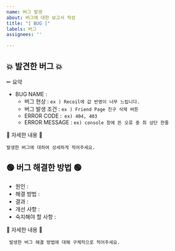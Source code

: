 ```yaml
---
name: 버그 발생
about: 버그에 대한 보고서 작성
title: "[ BUG ]"
labels: 버그
assignees: ''

---
```


## 💥 발견한 버그 💥
✏ 요약
-  BUG NAME :
    - 버그 현상 : `ex ) Recoil에 값 반영이 너무 느립니다.`
    - 버그 발생 조건 : `ex ) Friend Page 친구 삭제 버튼`
    - ERROR CODE :` ex) 404, 403`
    - ERROR MESSAGE : `ex) console 창에 뜬 오류 중 최 상단 한줄`

📒 자세한 내용 📒

`발생한 버그에 대하여 상세하게 적어주세요.`

## 🟢 버그 해결한 방법 🟢
- 원인 :
- 해결 방법 :
- 결과 :
- 개선 사항 :
- 숙지해야 할 사항 :

📘 자세한 내용 📘

` 발생한 버그 해결 방법에 대해 구체적으로 적어주세요.`
